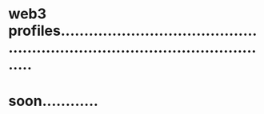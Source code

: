 # web3 profiles....................................................................................................
# soon............
